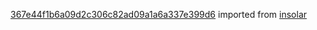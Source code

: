 [367e44f1b6a09d2c306c82ad09a1a6a337e399d6](https://github.com/insolar/insolar/commit/367e44f1b6a09d2c306c82ad09a1a6a337e399d6) imported from [insolar](https://github.com/insolar/insolar)
